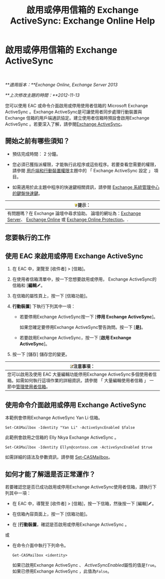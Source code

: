 ﻿---
title: '啟用或停用信箱的 Exchange ActiveSync: Exchange Online Help'
TOCTitle: 啟用或停用信箱的 Exchange ActiveSync
ms:assetid: dcf7c05b-b1b9-4b0f-800d-fec9f2ddc9e4
ms:mtpsurl: https://technet.microsoft.com/zh-tw/library/Bb124809(v=EXCHG.150)
ms:contentKeyID: 50554099
ms.date: 05/23/2018
mtps_version: v=EXCHG.150
ms.translationtype: MT
---

# 啟用或停用信箱的 Exchange ActiveSync

 

_**適用版本：**Exchange Online, Exchange Server 2013_

_**上次修改主題的時間：**2012-11-13_

您可以使用 EAC 或命令介面啟用或停用使用者信箱的 Microsoft Exchange ActiveSync 。Exchange ActiveSync是可讓使用者同步處理行動裝置與 Exchange 信箱的用戶端通訊協定。建立使用者信箱時預設會啟用Exchange ActiveSync 。若要深入了解，請參閱[Exchange ActiveSync](exchange-activesync-exchange-2013-help.md)。

## 開始之前有哪些須知？

  - 預估完成時間： 2 分鐘。

  - 您必須已獲指派權限，才能執行此程序或這些程序。若要查看您需要的權限，請參閱 [用戶端和行動裝置權限](clients-and-mobile-devices-permissions-exchange-2013-help.md)主題中的 「 Exchange ActiveSync 設定 」 項目。

  - 如需適用於此主題中程序的快速鍵相關資訊，請參閱 [Exchange 系統管理中心的鍵盤快速鍵](keyboard-shortcuts-in-the-exchange-admin-center-exchange-online-protection-help.md)。

<table>
<thead>
<tr class="header">
<th><img src="images/Bb124558.tip(EXCHG.150).gif" title="提示" alt="提示" />提示：</th>
</tr>
</thead>
<tbody>
<tr class="odd">
<td>有問題嗎？在 Exchange 論壇中尋求協助。 論壇的網址為：<a href="https://go.microsoft.com/fwlink/p/?linkid=60612">Exchange Server</a>、 <a href="https://go.microsoft.com/fwlink/p/?linkid=267542">Exchange Online</a> 或 <a href="https://go.microsoft.com/fwlink/p/?linkid=285351">Exchange Online Protection</a>。.</td>
</tr>
</tbody>
</table>


## 您要執行的工作

## 使用 EAC 來啟用或停用 Exchange ActiveSync

1.  在 EAC 中，瀏覽至 \[收件者\] \> \[信箱\]。

2.  在使用者信箱清單中，按一下您想要啟用或停用， Exchange ActiveSync的信箱和 \[**編輯**![編輯圖示](images/JJ218640.6f53ccb2-1f13-4c02-bea0-30690e6ea71d(EXCHG.150).gif "編輯圖示")。

3.  在信箱的屬性頁上，按一下 \[信箱功能\]。

4.  **行動裝置**\] 下執行下列其中一項：
    
      - 若要停用Exchange ActiveSync按一下 \[**停用 Exchange ActiveSync**\]。
        
        如果您確定要停用Exchange ActiveSync警告詢問。按一下 \[**是\]**。
    
      - 若要啟用Exchange ActiveSync，按一下 \[**啟用 Exchange ActiveSync**\]。

5.  按一下 \[儲存\] 儲存您的變更。

<table>
<thead>
<tr class="header">
<th><img src="images/Bb124558.note(EXCHG.150).gif" title="注意事項" alt="注意事項" />注意事項：</th>
</tr>
</thead>
<tbody>
<tr class="odd">
<td>您可以啟用及使用 EAC 大量編輯功能停用Exchange ActiveSync多個使用者信箱。如需如何執行這項作業的詳細資訊，請參閱 「 大量編輯使用者信箱 」 一節中<a href="manage-user-mailboxes-exchange-2013-help.md">管理使用者信箱</a>。</td>
</tr>
</tbody>
</table>


## 使用命令介面啟用或停用 Exchange ActiveSync

本範例會停用Exchange ActiveSync Yan Li 信箱。

    Set-CASMailbox -Identity "Yan Li" -ActiveSyncEnabled $false

此範例會啟用之信箱的 Elly Nkya Exchange ActiveSync 。

    Set-CASMailbox -Identity Ellyn@contoso.com -ActiveSyncEnabled $true

如需詳細的語法及參數資訊，請參閱 [Set-CASMailbox](https://technet.microsoft.com/zh-tw/library/bb125264\(v=exchg.150\))。

## 如何才能了解這是否正常運作？

若要確認您是否已成功啟用或停用Exchange ActiveSync使用者信箱，請執行下列其中一項：

  - 在 EAC 中，導覽至 \[收件者\] \> \[信箱\]，按一下信箱，然後按一下 \[編輯\]![編輯圖示](images/JJ218640.6f53ccb2-1f13-4c02-bea0-30690e6ea71d(EXCHG.150).gif "編輯圖示")。

  - 在信箱內容頁面上，按一下 \[信箱功能\]。

  - 在 \[**行動裝置**，確認是否啟用或停用Exchange ActiveSync 。

或

  - 在命令介面中執行下列命令。
    
        Get-CASMailbox <identity>
    
    如果已啟用Exchange ActiveSync 、 *ActiveSyncEnabled*屬性的值是`True`。如果已停用Exchange ActiveSync ，此值為`False`。


